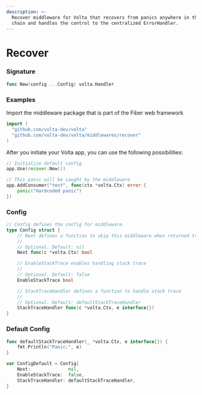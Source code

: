 ```yaml
---
description: >-
  Recover middleware for Volta that recovers from panics anywhere in the stack
  chain and handles the control to the centralized ErrorHandler.
---
```


# Recover

### Signature

```go
func New(config ...Config) volta.Handler
```

### Examples

Import the middleware package that is part of the Fiber web framework

```go
import (
  "github.com/volta-dev/volta"
  "github.com/volta-dev/volta/middlewares/recover"
)
```

After you initiate your Volta app, you can use the following possibilities:

```go
// Initialize default config
app.Use(recover.New())

// This panic will be caught by the middleware
app.AddConsumer("test", func(ctx *volta.Ctx) error {
    panic("Hardcoded panic")	
})
```

### Config

```go
// Config defines the config for middleware.
type Config struct {
    // Next defines a function to skip this middleware when returned true.
    //
    // Optional. Default: nil
    Next func(c *volta.Ctx) bool

    // EnableStackTrace enables handling stack trace
    //
    // Optional. Default: false
    EnableStackTrace bool

    // StackTraceHandler defines a function to handle stack trace
    //
    // Optional. Default: defaultStackTraceHandler
    StackTraceHandler func(c *volta.Ctx, e interface{})
}
```

### Default Config

```go
func defaultStackTraceHandler(_ *volta.Ctx, e interface{}) {
    fmt.Println("Panic:", e)
}

var ConfigDefault = Config{
    Next:              nil,
    EnableStackTrace:  false,
    StackTraceHandler: defaultStackTraceHandler,
}
```